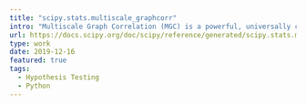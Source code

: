 ```yaml
---
title: "scipy.stats.multiscale_graphcorr"
intro: "Multiscale Graph Correlation (MGC) is a powerful, universally consistent independence test that performs well on high-dimensional and non-Euclidean data."
url: https://docs.scipy.org/doc/scipy/reference/generated/scipy.stats.multiscale_graphcorr.html
type: work
date: 2019-12-16
featured: true
tags:
  - Hypothesis Testing
  - Python
---
```

